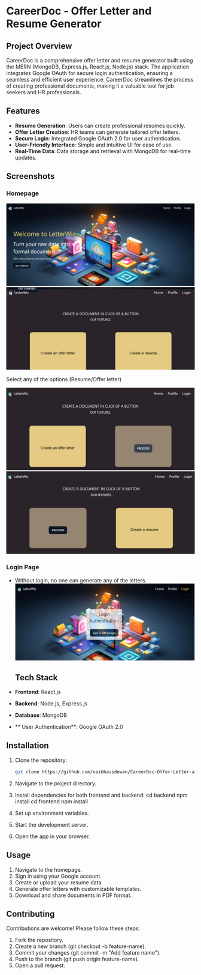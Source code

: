 # CareerDoc - Offer Letter and Resume Generator

## Project Overview
CareerDoc is a comprehensive offer letter and resume generator built using the MERN (MongoDB, Express.js, React.js, Node.js) stack. 
The application integrates Google OAuth for secure login authentication, ensuring a seamless and efficient user experience. 
CareerDoc streamlines the process of creating professional documents, making it a valuable tool for job seekers and HR professionals.

## Features

- **Resume Generation**: Users can create professional resumes quickly.
- **Offer Letter Creation**: HR teams can generate tailored offer letters.
- **Secure Login**: Integrated Google OAuth 2.0 for user authentication.
- **User-Friendly Interface**: Simple and intuitive UI for ease of use.
- **Real-Time Data**: Data storage and retrieval with MongoDB for real-time updates.

## Screenshots
### Homepage
![Home Page](screenshots/screenshot01.png)
![Home Page](screenshots/screenshot02.png)
 
Select any of the options (Resume/Offer letter)

![Home Page](screenshots/screenshot03.png)
![Home Page](screenshots/screenshot04.png)


### Login Page
- Without login, no one can generate any of the letters.
![Login Page](screenshots/screenshot05.png)


  ## Tech Stack

- **Frontend**: React.js
- **Backend**: Node.js, Express.js
- **Database**: MongoDB
- ** User Authentication**: Google OAuth 2.0


## Installation

1. Clone the repository:
   ```bash
   git clone https://github.com/vaibhavsdewan/CareerDoc-Offer-Letter-and-Resume-Generator.git

2. Navigate to the project directory.
  
3. Install dependencies for both frontend and backend:
cd backend
npm install
cd frontend
npm install

4. Set up environment variables.

5. Start the development server.

6. Open the app in your browser.


## Usage

1. Navigate to the homepage.
2. Sign in using your Google account.
3. Create or upload your resume data.
4. Generate offer letters with customizable templates.
5. Download and share documents in PDF format.


## Contributing

Contributions are welcome! Please follow these steps:

1. Fork the repository.
2. Create a new branch (git checkout -b feature-name).
3. Commit your changes (git commit -m "Add feature name").
4. Push to the branch (git push origin feature-name).
5. Open a pull request.



